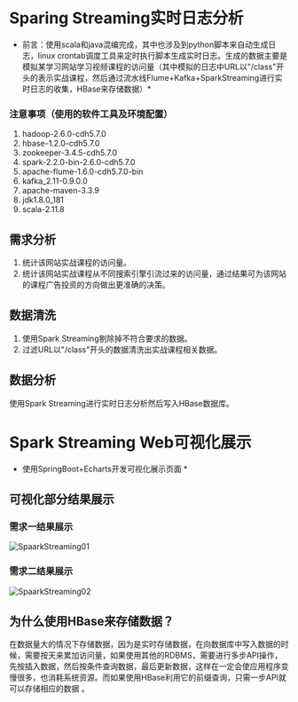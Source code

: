# Sparing Streaming实时日志分析

* 前言：使用scala和java混编完成，其中也涉及到python脚本来自动生成日志，linux crontab调度工具来定时执行脚本生成实时日志。生成的数据主要是模拟某学习网站学习视频课程的访问量（其中模拟的日志中URL以"/class"开头的表示实战课程，然后通过流水线Flume+Kafka+SparkStreaming进行实时日志的收集，HBase来存储数据）*

### 注意事项（使用的软件工具及环境配置）
1. hadoop-2.6.0-cdh5.7.0
2. hbase-1.2.0-cdh5.7.0
3. zookeeper-3.4.5-cdh5.7.0
4. spark-2.2.0-bin-2.6.0-cdh5.7.0
5. apache-flume-1.6.0-cdh5.7.0-bin
6. kafka_2.11-0.9.0.0
7. apache-maven-3.3.9 
8. jdk1.8.0_181
9. scala-2.11.8

## 需求分析

1. 统计该网站实战课程的访问量。
2. 统计该网站实战课程从不同搜索引擎引流过来的访问量，通过结果可为该网站的课程广告投资的方向做出更准确的决策。

## 数据清洗
 
1. 使用Spark Streaming剔除掉不符合要求的数据。
2. 过滤URL以"/class"开头的数据清洗出实战课程相关数据。

## 数据分析

使用Spark Streaming进行实时日志分析然后写入HBase数据库。

# Spark Streaming Web可视化展示

* 使用SpringBoot+Echarts开发可视化展示页面 *

## 可视化部分结果展示

### 需求一结果展示

![SpaarkStreaming01](https://github.com/ljcan/jqBlogs/blob/master/SparkSql/pictures/QQ%E6%88%AA%E5%9B%BE20180725185011.png)

### 需求二结果展示

![SpaarkStreaming02](https://github.com/ljcan/jqBlogs/blob/master/SparkSql/pictures/QQ%E6%88%AA%E5%9B%BE20180725185029.png)


## 为什么使用HBase来存储数据？

在数据量大的情况下存储数据，因为是实时存储数据，在向数据库中写入数据的时候，需要按天来累加访问量，如果使用其他的RDBMS，需要进行多步API操作，先按插入数据，然后按条件查询数据，最后更新数据，这样在一定会使应用程序变慢很多，也消耗系统资源。而如果使用HBase利用它的前缀查询，只需一步API就可以存储相应的数据 。



